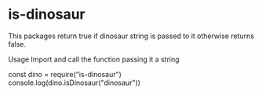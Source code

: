 # is-dinosaur

This packages return true if dinosaur string is passed to it otherwise returns false.

Usage
Import and call the function passing it a string

const dino = require("is-dinosaur")
console.log(dino.isDinosaur("dinosaur"))